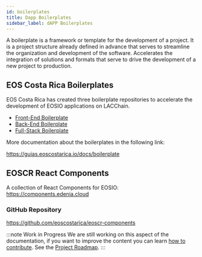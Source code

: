 ```yaml
---
id: boilerplates
title: Dapp Boilerplates
sidebar_label: dAPP Boilerplates
---
```


A boilerplate is a framework or template for the development of a project. It is a project structure already defined in advance that serves to streamline the organization and development of the software. Accelerates the integration of solutions and formats that serve to drive the development of a new project to production.

## EOS Costa Rica Boilerplates
EOS Costa Rica has created three boilerplate repositories to accelerate the development of EOSIO applications on LACChain.

- [Front-End Boilerplate](https://github.com/eoscostarica/webapp-boilerplate)
- [Back-End Boilerplate](https://github.com/eoscostarica/backend-boilerplate)  
- [Full-Stack Boilerplate](https://github.com/eoscostarica/full-stack-boilerplate)

More documentation about the boilerplates in the following link:

https://guias.eoscostarica.io/docs/boilerplate 

## EOSCR React Components
A collection of React Components for EOSIO:  https://components.edenia.cloud

### GitHub Repository
https://github.com/eoscostarica/eoscr-components

:::note Work in Progress
We are still working on this aspect of the documentation, if you want to improve the content you can learn [how to contribute](../guias/contribuir). See the [Project Roadmap](../roadmap).
:::
